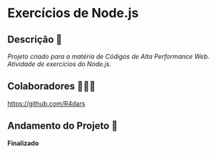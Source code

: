 # Exercícios de Node.js
## Descrição 📃
_Projeto criado para a matéria de Códigos de Alta Performance Web. Atividade de exercícios do Node.js._

## Colaboradores 👨🏻‍💻
<https://github.com/R4dars>

## Andamento do Projeto 🎯
**Finalizado**
